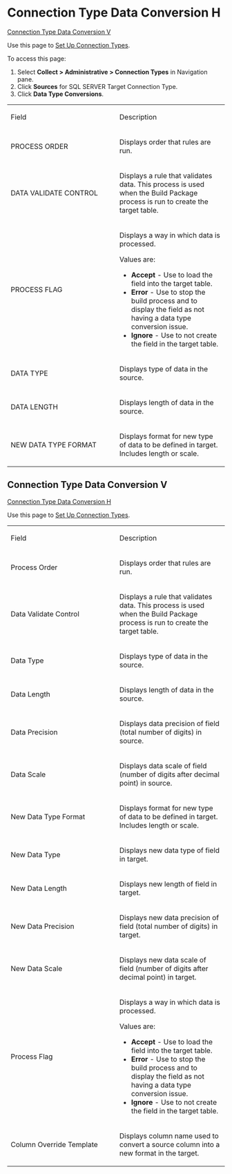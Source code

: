 # Connection Type Data Conversion H

[Connection Type Data Conversion V](#Connection_Type_Data1)

<div class="use">

Use this page to [Set Up Connection
Types](../Config/Set_up_Connection_Types.htm).

</div>

To access this page:

1.  Select <span style="font-weight: bold;">Collect \> Administrative \>
    Connection Types</span> in Navigation pane.
2.  Click <span style="font-weight: bold;">Sources</span> for SQL SERVER
    Target Connection Type.
3.  Click <span style="font-weight: bold;">Data Type Conversions</span>.

<table>
<colgroup>
<col style="width: 50%" />
<col style="width: 50%" />
</colgroup>
<tbody>
<tr class="odd">
<td><p>Field</p></td>
<td><p>Description</p></td>
</tr>
<tr class="even">
<td><p>PROCESS ORDER</p></td>
<td><p>Displays order that rules are run.</p></td>
</tr>
<tr class="odd">
<td><p>DATA VALIDATE CONTROL</p></td>
<td><p>Displays a rule that validates data. This process is used when the Build Package process is run to create the target table.</p></td>
</tr>
<tr class="even">
<td><p>PROCESS FLAG</p></td>
<td><p>Displays a way in which data is processed.</p>
<p>Values are:</p>
<ul>
<li><strong>Accept</strong> - Use to load the field into the target table.</li>
<li><strong>Error</strong> - Use to stop the build process and to display the field as not having a data type conversion issue.</li>
<li><strong>Ignore</strong> - Use to not create the field in the target table.</li>
</ul></td>
</tr>
<tr class="odd">
<td><p>DATA TYPE</p></td>
<td><p>Displays type of data in the source.</p></td>
</tr>
<tr class="even">
<td><p>DATA LENGTH</p></td>
<td><p>Displays length of data in the source.</p></td>
</tr>
<tr class="odd">
<td><p>NEW DATA TYPE FORMAT</p></td>
<td><p>Displays format for new type of data to be defined in target. Includes length or scale.</p></td>
</tr>
</tbody>
</table>

## <span id="Connection_Type_Data1"></span>Connection Type Data Conversion V

[Connection Type Data Conversion
H](Connection_Type_Data_Conversion_H.htm)

<div class="use">

Use this page to [Set Up Connection
Types](../Config/Set_up_Connection_Types.htm).

</div>

<table>
<colgroup>
<col style="width: 50%" />
<col style="width: 50%" />
</colgroup>
<tbody>
<tr class="odd">
<td><p>Field</p></td>
<td><p>Description</p></td>
</tr>
<tr class="even">
<td><p>Process Order</p></td>
<td><p>Displays order that rules are run.</p></td>
</tr>
<tr class="odd">
<td><p>Data Validate Control</p></td>
<td><p>Displays a rule that validates data. This process is used when the Build Package process is run to create the target table.</p></td>
</tr>
<tr class="even">
<td><p>Data Type</p></td>
<td><p>Displays type of data in the source.</p></td>
</tr>
<tr class="odd">
<td><p>Data Length</p></td>
<td><p>Displays length of data in the source.</p></td>
</tr>
<tr class="even">
<td><p>Data Precision</p></td>
<td><p>Displays data precision of field (total number of digits) in source.</p></td>
</tr>
<tr class="odd">
<td><p>Data Scale</p></td>
<td><p>Displays data scale of field (number of digits after decimal point) in source.</p></td>
</tr>
<tr class="even">
<td><p>New Data Type Format</p></td>
<td><p>Displays format for new type of data to be defined in target. Includes length or scale.</p></td>
</tr>
<tr class="odd">
<td><p>New Data Type</p></td>
<td><p>Displays new data type of field in target.</p></td>
</tr>
<tr class="even">
<td><p>New Data Length</p></td>
<td><p>Displays new length of field in target. </p></td>
</tr>
<tr class="odd">
<td><p>New Data Precision</p></td>
<td><p>Displays new data precision of field (total number of digits) in target.</p></td>
</tr>
<tr class="even">
<td><p>New Data Scale</p></td>
<td><p>Displays new data scale of field (number of digits after decimal point) in target.</p></td>
</tr>
<tr class="odd">
<td><p>Process Flag</p></td>
<td><p>Displays a way in which data is processed.</p>
<p>Values are:</p>
<ul>
<li><strong>Accept</strong> - Use to load the field into the target table.</li>
<li><strong>Error</strong> - Use to stop the build process and to display the field as not having a data type conversion issue.</li>
<li><strong>Ignore</strong> - Use to not create the field in the target table.</li>
</ul></td>
</tr>
<tr class="even">
<td><p>Column Override Template</p></td>
<td><p>Displays column name used to convert a source column into a new format in the target.</p></td>
</tr>
</tbody>
</table>
